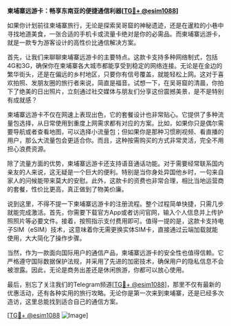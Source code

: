 **柬埔寨远游卡：畅享东南亚的便捷通信利器[[TG💪+ @esim1088](https://t.me/s/esim1088)]**

如果你计划前往柬埔寨旅行，无论是探索吴哥窟的神秘遗迹，还是在暹粒的小巷中寻找地道美食，一张合适的手机卡或流量卡绝对是你的必需品。而柬埔寨远游卡，就是一款专为游客设计的高性价比通信解决方案。

首先，让我们来聊聊柬埔寨远游卡的主要特点。这款卡支持多种网络制式，包括4G和3G，确保你在柬埔寨各大城市都能享受到稳定的网络连接。无论是在金边的繁华街头，还是在偏远的乡村地区，只要你有信号覆盖，就能轻松上网。这对于喜欢拍照、发朋友圈的旅行者来说，简直是福音。试想一下，在吴哥窟的清晨，你拍下了绝美的日出照片，立刻通过社交媒体与朋友们分享这份震撼美景，是不是特别有成就感？

柬埔寨远游卡不仅在网速上表现出色，它的套餐设计也非常贴心。它提供了多种流量包选择，从日常使用到重度上网需求都有对应的方案。比如，如果你只是偶尔需要导航或者查看地图，可以选择小流量包；但如果你是那种习惯刷视频、看直播的用户，那么大流量包会更适合你。而且，这种按需购买的方式非常灵活，完全不用担心浪费资源。

除了流量方面的优势，柬埔寨远游卡还支持语音通话功能。对于需要经常联系国内亲友的人来说，这无疑是一个巨大的便利。特别是当你身处异国他乡时，一句来自家人的问候能带来莫大的安慰。此外，这款卡的资费也非常合理，相比当地运营商的套餐，性价比更高，真正做到了物美价廉。

说到这里，不得不提一下柬埔寨远游卡的注册流程。整个过程简单快捷，只需几步就能完成激活。首先，你需要下载官方App或者访问官网，输入个人信息并上传护照照片等必要文件。接着，按照指示支付费用即可。值得一提的是，这款卡支持电子SIM（eSIM）技术，这意味着你无需更换实体SIM卡，直接通过云端加载就能使用，大大简化了操作步骤。

当然，作为一款面向国际用户的通信产品，柬埔寨远游卡的安全性也值得信赖。它严格遵守国际数据保护法规，并采用了先进的加密技术，确保用户的隐私信息不会被泄露。因此，无论是商务出差还是休闲旅游，你都可以放心使用。

最后，别忘了关注我们的Telegram频道[[TG💪+ @esim1088](https://t.me/s/esim1088)]，那里不仅有最新的优惠活动，还有各种实用的旅行攻略。无论你是第一次来到柬埔寨，还是已经多次造访，这里总能找到适合自己的通信方案。

[[TG💪+ @esim1088](https://t.me/s/esim1088) ![Image](https://i.postimg.cc/4NQfJmqS/Snipaste-2025-05-13-00-14-12.png)]